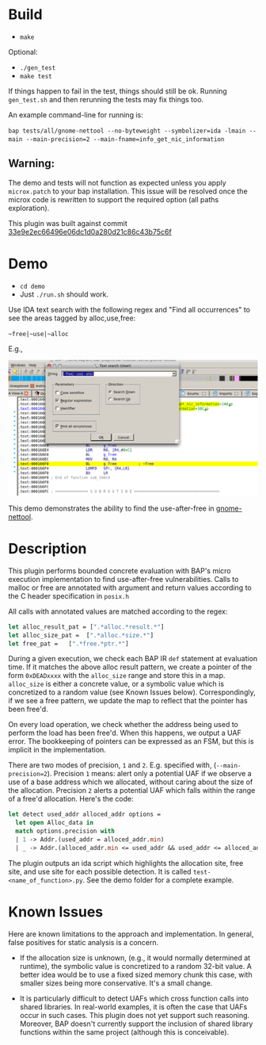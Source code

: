# Build

* `make`

Optional:
* `./gen_test`
* `make test`

If things happen to fail in the test, things should still be ok. Running
`gen_test.sh` and then rerunning the tests may fix things too.

An example command-line for running is:

`bap tests/all/gnome-nettool --no-byteweight --symbolizer=ida -lmain --main
--main-precision=2 --main-fname=info_get_nic_information`

## Warning:

The demo and tests will not function as expected unless you apply `microx.patch`
to your bap installation. This issue will be resolved once the microx code is
rewritten to support the required option (all paths exploration).

This plugin was built against commit
[33e9e2ec66496e06dc1d0a280d21c86c43b75c6f](https://github.com/BinaryAnalysisPlatform/bap/commit/33e9e2ec66496e06dc1d0a280d21c86c43b75c6f)

# Demo

* `cd demo`
* Just `./run.sh` should work.

Use IDA text search with the following regex and "Find all occurrences" to see
the areas tagged by alloc,use,free:

`~free|~use|~alloc`

E.g.,

<img src=pngs/ida-uaf.png></img>

This demo demonstrates the ability to find the use-after-free in
[gnome-nettool](https://bugzilla.gnome.org/show_bug.cgi?id=753184).

# Description

This plugin performs bounded concrete evaluation with BAP's micro execution
implementation to find use-after-free vulnerabilities. Calls to malloc or free
are annotated with argument and return values according to the C header
specification in `posix.h`

All calls with annotated values are matched according to the regex:

```ocaml
let alloc_result_pat = [".*alloc.*result.*"]
let alloc_size_pat =  [".*alloc.*size.*"]
let free_pat =   [".*free.*ptr.*"]
```

During a given execution, we check each BAP IR `def` statement at evaluation
time. If it matches the above alloc result pattern, we create a pointer of the
form `0xDEADxxxx` with the `alloc_size` range and store this in a map.
`alloc_size` is either a concrete value, or a symbolic value which is
concretized to a random value (see Known Issues below). Correspondingly, if we
see a free pattern, we update the map to reflect that the pointer has been
free'd.

On every load operation, we check whether the address being used to perform the
load has been free'd. When this happens, we output a UAF error. The bookkeeping
of pointers can be expressed as an FSM, but this is implicit in the
implementation.

There are two modes of precision, `1` and `2`. E.g. specified with, (`--main-precision=2`). Precision `1` means: alert only a potential UAF if we observe a use of a base address which we allocated, without caring about the size of the allocation. Precision `2` alerts a potential UAF which falls within the range of a free'd allocation. Here's the code:

```ocaml
let detect used_addr alloced_addr options =
  let open Alloc_data in
  match options.precision with
  | 1 -> Addr.(used_addr = alloced_addr.min)
  | _ -> Addr.(alloced_addr.min <= used_addr && used_addr <= alloced_addr.max)
```

The plugin outputs an ida script which highlights the allocation site, free
site, and use site for each possible detection. It is called
`test-<name_of_function>.py`. See the demo folder for a complete example.

# Known Issues

Here are known limitations to the approach and implementation. In general, false
positives for static analysis is a concern.

* If the allocation size is unknown, (e.g., it would normally determined at
  runtime), the symbolic value is concretized to a random 32-bit value. A better idea
  would be to use a fixed sized memory chunk this case, with smaller sizes being
  more conservative. It's a small change.

* It is particularly difficult to detect UAFs which cross function calls into
  shared libraries. In real-world examples, it is often the case that UAFs occur
  in such cases. This plugin does not yet support such reasoning. Moreover, BAP
  doesn't currently support the inclusion of shared library functions within the
  same project (although this is conceivable).
